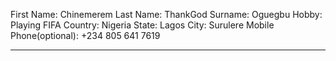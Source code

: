 First Name: Chinemerem
Last Name: ThankGod
Surname: Oguegbu
Hobby: Playing FIFA
Country: Nigeria
State: Lagos
City: Surulere
Mobile Phone(optional): +234 805 641 7619

-----------------------------------------------------------------------------------------------------------------------------------------------------
